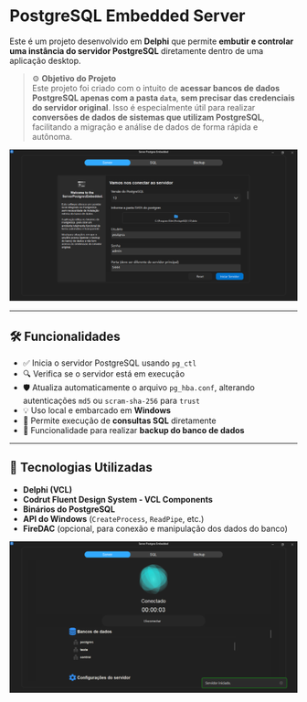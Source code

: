 # PostgreSQL Embedded Server

Este é um projeto desenvolvido em **Delphi** que permite **embutir e controlar uma instância do servidor PostgreSQL** diretamente dentro de uma aplicação desktop.

> ⚙️ **Objetivo do Projeto**  
> Este projeto foi criado com o intuito de **acessar bancos de dados PostgreSQL apenas com a pasta `data`**, **sem precisar das credenciais do servidor original**. Isso é especialmente útil para realizar **conversões de dados de sistemas que utilizam PostgreSQL**, facilitando a migração e análise de dados de forma rápida e autônoma.

![Tela de Configuração do Servidor](assets/ServerPostgreSQLCap1.png)

---

## 🛠 Funcionalidades

- ✅ Inicia o servidor PostgreSQL usando `pg_ctl`
- 🔍 Verifica se o servidor está em execução
- 🛡 Atualiza automaticamente o arquivo `pg_hba.conf`, alterando autenticações `md5` ou `scram-sha-256` para `trust`
- 💡 Uso local e embarcado em **Windows**
- 🧾 Permite execução de **consultas SQL** diretamente
- 💾 Funcionalidade para realizar **backup do banco de dados**

---

## 🧰 Tecnologias Utilizadas

- **Delphi (VCL)**
- **Codrut Fluent Design System - VCL Components**
- **Binários do PostgreSQL**
- **API do Windows** (`CreateProcess`, `ReadPipe`, etc.)
- **FireDAC** (opcional, para conexão e manipulação dos dados do banco)

![Servidor em Execução](assets/ServerPostgreSQLCap2.png)
